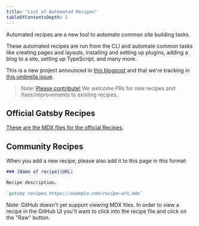 ```yaml
---
title: "List of Automated Recipes"
tableOfContentsDepth: 1
---
```


Automated recipes are a new tool to automate common site building tasks.

These automated recipes are run from the CLI and automate common tasks like creating pages and layouts, installing and setting up plugins, adding a blog to a site, setting up TypeScript, and many more.

This is a new project announced in [this blogpost](/blog/2020-04-15-announcing-gatsby-recipes/) and that we're tracking in [this umbrella issue](https://github.com/gatsbyjs/gatsby/issues/22991).

> Note: [Please contribute!](/contributing/how-to-contribute/) We welcome PRs for new recipes and fixes/improvements to existing recipes.

## Official Gatsby Recipes

[These are the MDX files for the official Recipes](https://github.com/gatsbyjs/gatsby/tree/master/packages/gatsby-recipes/recipes).

## Community Recipes

When you add a new recipe, please also add it to this page in this format:

```md
### [Name of recipe](URL)

Recipe description.

`gatsby recipes https://example.com/recipe-url.mdx`
```

Note: GitHub doesn't yet support viewing MDX files. In order to view a recipe in the GitHub UI you'll want to click into the recipe file and click on the "Raw" button.
